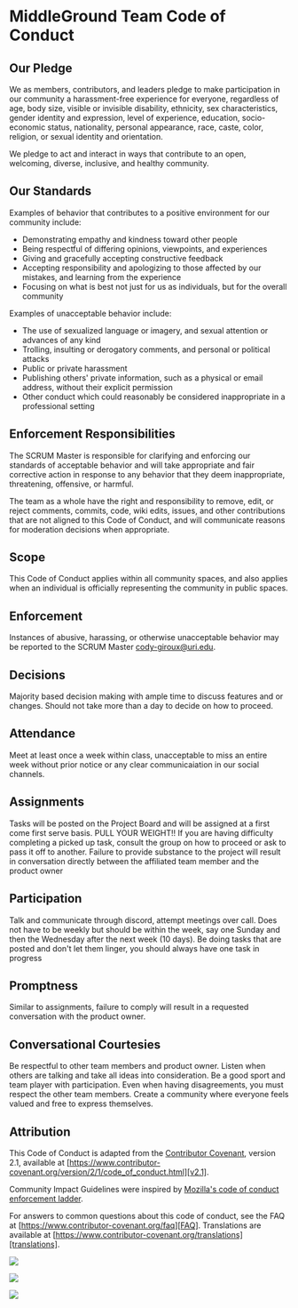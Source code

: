 # MiddleGround Team Code of Conduct

## Our Pledge

We as members, contributors, and leaders pledge to make participation in our
community a harassment-free experience for everyone, regardless of age, body
size, visible or invisible disability, ethnicity, sex characteristics, gender
identity and expression, level of experience, education, socio-economic status,
nationality, personal appearance, race, caste, color, religion, or sexual
identity and orientation.

We pledge to act and interact in ways that contribute to an open, welcoming,
diverse, inclusive, and healthy community.

## Our Standards

Examples of behavior that contributes to a positive environment for our
community include:

* Demonstrating empathy and kindness toward other people
* Being respectful of differing opinions, viewpoints, and experiences
* Giving and gracefully accepting constructive feedback
* Accepting responsibility and apologizing to those affected by our mistakes,
  and learning from the experience
* Focusing on what is best not just for us as individuals, but for the overall
  community

Examples of unacceptable behavior include:

* The use of sexualized language or imagery, and sexual attention or advances of
  any kind
* Trolling, insulting or derogatory comments, and personal or political attacks
* Public or private harassment
* Publishing others' private information, such as a physical or email address,
  without their explicit permission
* Other conduct which could reasonably be considered inappropriate in a
  professional setting

## Enforcement Responsibilities

The SCRUM Master is responsible for clarifying and enforcing our standards of
acceptable behavior and will take appropriate and fair corrective action in
response to any behavior that they deem inappropriate, threatening, offensive,
or harmful.

The team as a whole have the right and responsibility to remove, edit, or reject
comments, commits, code, wiki edits, issues, and other contributions that are
not aligned to this Code of Conduct, and will communicate reasons for moderation
decisions when appropriate.

## Scope

This Code of Conduct applies within all community spaces, and also applies when
an individual is officially representing the community in public spaces.

## Enforcement

Instances of abusive, harassing, or otherwise unacceptable behavior may be
reported to the SCRUM Master cody-giroux@uri.edu.

## Decisions

Majority based decision making with ample time to discuss features and or changes. Should not take more than a day to decide on how to proceed.

## Attendance

Meet at least once a week within class, unacceptable to miss an entire week without prior notice or any clear communicaiation in our social channels. 

## Assignments

Tasks will be posted on the Project Board and will be assigned at a first come first serve basis. PULL YOUR WEIGHT!! If you are having difficulty completing a picked up task, consult the group on how to proceed or ask to pass it off to another. Failure to provide substance to the project will result in conversation directly between the affiliated team member and the product owner

## Participation

Talk and communicate through discord, attempt  meetings over call. Does not have to be weekly but should be within the week, say one Sunday and then the Wednesday after the next week (10 days). Be doing tasks that are posted and don't let them linger, you should always have one task in progress

## Promptness

Similar to assignments, failure to comply will result in a requested conversation with the product owner.

## Conversational Courtesies

Be respectful to other team members and product owner. Listen when others are talking and take all ideas into consideration. Be a good sport and team player with participation. Even when having disagreements, you must respect the other team members. Create a community where everyone feels valued and free to express themselves.

## Attribution

This Code of Conduct is adapted from the [Contributor Covenant][homepage],
version 2.1, available at
[https://www.contributor-covenant.org/version/2/1/code_of_conduct.html][v2.1].

Community Impact Guidelines were inspired by
[Mozilla's code of conduct enforcement ladder][Mozilla CoC].

For answers to common questions about this code of conduct, see the FAQ at
[https://www.contributor-covenant.org/faq][FAQ]. Translations are available at
[https://www.contributor-covenant.org/translations][translations].

[homepage]: https://www.contributor-covenant.org
[v2.1]: https://www.contributor-covenant.org/version/2/1/code_of_conduct.html
[Mozilla CoC]: https://github.com/mozilla/diversity
[FAQ]: https://www.contributor-covenant.org/faq
[translations]: https://www.contributor-covenant.org/translations

![](https://github.com/cody-giroux/MiddleGround-305Proj/blob/Main-Setup/src/Cody_Giroux_Signature.png)

![](https://github.com/cody-giroux/MiddleGround-305Proj/blob/Main-Setup/src/kevin_lattuada_signature.PNG)

![](https://github.com/cody-giroux/MiddleGround-305Proj/blob/Main-Setup/src/Javon_Jennings_Signature.png)
